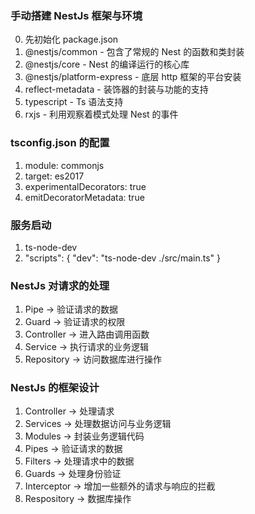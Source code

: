 ### 手动搭建 NestJs 框架与环境

0. 先初始化 package.json
1. @nestjs/common - 包含了常规的 Nest 的函数和类封装
2. @nestjs/core   - Nest 的编译运行的核心库
3. @nestjs/platform-express - 底层 http 框架的平台安装
4. reflect-metadata - 装饰器的封装与功能的支持
5. typescript - Ts 语法支持
6. rxjs - 利用观察着模式处理 Nest 的事件

### tsconfig.json 的配置

1. module: commonjs
2. target: es2017
3. experimentalDecorators: true
4. emitDecoratorMetadata: true


### 服务启动

1. ts-node-dev
2. "scripts": {
  "dev": "ts-node-dev ./src/main.ts"
}


### NestJs 对请求的处理

1. Pipe -> 验证请求的数据
2. Guard -> 验证请求的权限
3. Controller -> 进入路由调用函数
4. Service -> 执行请求的业务逻辑
5. Repository -> 访问数据库进行操作


### NestJs 的框架设计

1. Controller -> 处理请求
2. Services -> 处理数据访问与业务逻辑
3. Modules -> 封装业务逻辑代码
4. Pipes -> 验证请求的数据
5. Filters -> 处理请求中的数据
6. Guards -> 处理身份验证
7. Interceptor -> 增加一些额外的请求与响应的拦截 
8. Respository -> 数据库操作